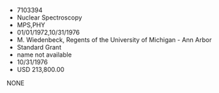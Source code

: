 * 7103394
* Nuclear Spectroscopy
* MPS,PHY
* 01/01/1972,10/31/1976
* M. Wiedenbeck, Regents of the University of Michigan - Ann Arbor
* Standard Grant
*   name not available
* 10/31/1976
* USD 213,800.00

NONE